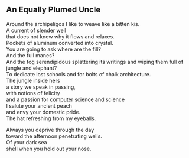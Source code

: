 An Equally Plumed Uncle
-----------------------
Around the archipeligos I like to weave like a bitten kis.  
A current of slender well  
that does not know why it flows and relaxes.  
Pockets of aluminum converted into crystal.  
You are going to ask where are the fill?  
And the full manes?  
And the fog serendipidous splattering its writings and wiping them full of  
jungle and elephant?  
To dedicate lost schools and for bolts of chalk architecture.  
The jungle inside hers  
a story we speak in passing,  
with notions of felicity  
and a passion for computer science and science  
I salute your ancient peach  
and envy your domestic pride.  
The hat refreshing from my eyeballs.  
  
Always you deprive through the day  
toward the afternoon penetrating wells.  
Of your dark sea  
shell when you hold out your nose.  
